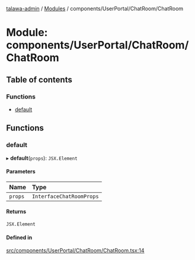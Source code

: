 [talawa-admin](../README.md) / [Modules](../modules.md) / components/UserPortal/ChatRoom/ChatRoom

# Module: components/UserPortal/ChatRoom/ChatRoom

## Table of contents

### Functions

- [default](components_UserPortal_ChatRoom_ChatRoom.md#default)

## Functions

### default

▸ **default**(`props`): `JSX.Element`

#### Parameters

| Name | Type |
| :------ | :------ |
| `props` | `InterfaceChatRoomProps` |

#### Returns

`JSX.Element`

#### Defined in

[src/components/UserPortal/ChatRoom/ChatRoom.tsx:14](https://github.com/disha1202/talawa-admin/blob/eed3bdc/src/components/UserPortal/ChatRoom/ChatRoom.tsx#L14)
